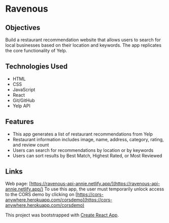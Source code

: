 # Ravenous

## Objectives
Build a restaurant recommendation website that allows users to search for local businesses based on their location and keywords. The app replicates the core functionality of Yelp.

## Technologies Used
* HTML
* CSS
* JavaScript
* React
* Git/GitHub
* Yelp API

## Features
* This app generates a list of restaurant recommendations from Yelp
* Restaurant information includes image, name, address, category, rating, and review count
* Users can search for recommendations by location or by keywords
* Users can sort results by Best Match, Highest Rated, or Most Reviewed

## Links
Web page: [https://ravenous-api-annie.netlify.app/](https://ravenous-api-annie.netlify.app/)
To use this app, the user must temporarily unlock access to the CORS demo by clicking on [https://cors-anywhere.herokuapp.com/corsdemo](https://cors-anywhere.herokuapp.com/corsdemo)

This project was bootstrapped with [Create React App](https://github.com/facebook/create-react-app).
